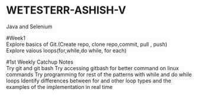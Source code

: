 # WETESTERR-ASHISH-V
Java and Selenium

#Week1<br>
Explore basics of Git.(Create repo, clone repo,commit, pull , push)<br>
Explore vaious loops(for,while,do while, for each)<br>

#1st Weekly Catchup Notes<br>
Try git and git bash 
Try accessing gitbash for better command on linux commands
Try programming for rest of the patterns with while and do while loops
Identify differences between for and other loop types and the examples of the implementation in real time 

